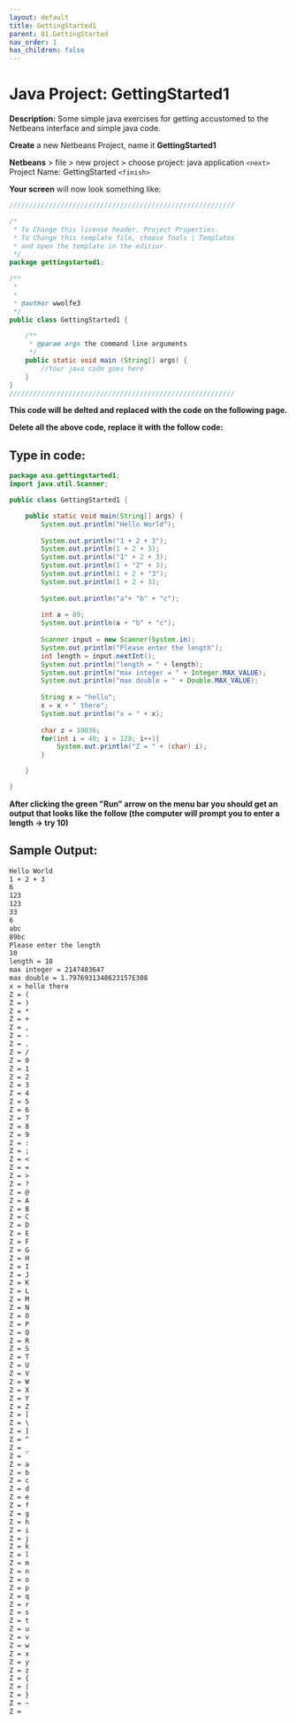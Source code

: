 ```yaml
---
layout: default
title: GettingStarted1
parent: 01.GettingStarted
nav_order: 1
has_children: false
---
```


# Java Project: GettingStarted1

**Description:** Some simple java exercises for getting accustomed to the Netbeans interface and simple java code.

**Create** a new Netbeans Project, name it **GettingStarted1**

**Netbeans** > file > new project > choose project: java application ```<next>``` Project Name: GettingStarted ```<finish>```

**Your screen** will now look something like:

```java
/////////////////////////////////////////////////////////

/*
 * To Change this license header, Project Properties.
 * To Change this template file, choose Tools | Templates
 * and open the template in the editior.
 */
package gettingstarted1;

/**
 *
 *
 * @author wwolfe3
 */
public class GettingStarted1 {

    /**
     * @param args the command line arguments
     */
    public static void main (String[] args) {
        //Your java code goes here
    }
} 
/////////////////////////////////////////////////////////
```

**This code will be delted and replaced with the code on the following page.**

**Delete all the above code, replace it with the follow code:**

## Type in code:

```java
package asu.gettingstarted1;
import java.util.Scanner;

public class GettingStarted1 {

    public static void main(String[] args) {
        System.out.println("Hello World");
        
        System.out.println("1 + 2 + 3");
        System.out.println(1 + 2 + 3);
        System.out.println("1" + 2 + 3);
        System.out.println(1 + "2" + 3);
        System.out.println(1 + 2 + "3");
        System.out.println(1 + 2 + 3);
        
        System.out.println("a"+ "b" + "c");
        
        int a = 89;
        System.out.println(a + "b" + "c");
        
        Scanner input = new Scanner(System.in);
        System.out.println("Please enter the length");
        int length = input.nextInt();
        System.out.println("length = " + length);
        System.out.println("max integer = " + Integer.MAX_VALUE);
        System.out.println("max double = " + Double.MAX_VALUE);
        
        String x = "hello";
        x = x + " there";
        System.out.println("x = " + x);
        
        char z = 10036;
        for(int i = 40; i < 128; i++){
            System.out.println("Z = " + (char) i);
        }

    }

}
```

**After clicking the green "Run" arrow on the menu bar you should get an output that looks like the follow (the computer will prompt you to enter a length → try 10)**

## Sample Output:
```txt
Hello World
1 + 2 + 3
6
123
123
33
6
abc
89bc
Please enter the length
10
length = 10
max integer = 2147483647
max double = 1.7976931348623157E308
x = hello there
Z = (
Z = )
Z = *
Z = +
Z = ,
Z = -
Z = .
Z = /
Z = 0
Z = 1
Z = 2
Z = 3
Z = 4
Z = 5
Z = 6
Z = 7
Z = 8
Z = 9
Z = :
Z = ;
Z = <
Z = =
Z = >
Z = ?
Z = @
Z = A
Z = B
Z = C
Z = D
Z = E
Z = F
Z = G
Z = H
Z = I
Z = J
Z = K
Z = L
Z = M
Z = N
Z = O
Z = P
Z = Q
Z = R
Z = S
Z = T
Z = U
Z = V
Z = W
Z = X
Z = Y
Z = Z
Z = [
Z = \
Z = ]
Z = ^
Z = _
Z = `
Z = a
Z = b
Z = c
Z = d
Z = e
Z = f
Z = g
Z = h
Z = i
Z = j
Z = k
Z = l
Z = m
Z = n
Z = o
Z = p
Z = q
Z = r
Z = s
Z = t
Z = u
Z = v
Z = w
Z = x
Z = y
Z = z
Z = {
Z = |
Z = }
Z = ~
Z = 
```
